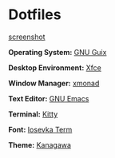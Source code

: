 # Dotfiles

[screenshot](screenshot.png)

**Operating System:** [GNU Guix](https://guix.gnu.org/)

**Desktop Environment:** [Xfce](https://xfce.org/)

**Window Manager:** [xmonad](https://xmonad.org/)

**Text Editor:** [GNU Emacs](https://www.gnu.org/software/emacs/)

**Terminal:** [Kitty](https://sw.kovidgoyal.net/kitty/)

**Font:** [Iosevka Term](https://typeof.net/Iosevka/)

**Theme:** [Kanagawa](https://github.com/rebelot/kanagawa.nvim)